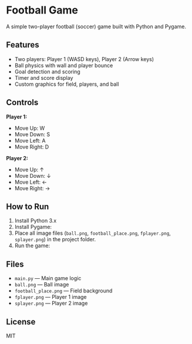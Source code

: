 # Football Game

A simple two-player football (soccer) game built with Python and Pygame.

## Features

- Two players: Player 1 (WASD keys), Player 2 (Arrow keys)
- Ball physics with wall and player bounce
- Goal detection and scoring
- Timer and score display
- Custom graphics for field, players, and ball

## Controls

**Player 1:**  
- Move Up: W  
- Move Down: S  
- Move Left: A  
- Move Right: D  

**Player 2:**  
- Move Up: ↑  
- Move Down: ↓  
- Move Left: ←  
- Move Right: →  

## How to Run

1. Install Python 3.x
2. Install Pygame:
3. Place all image files (`ball.png`, `football_place.png`, `fplayer.png`, `splayer.png`) in the project folder.
4. Run the game:

## Files

- `main.py` — Main game logic
- `ball.png` — Ball image
- `football_place.png` — Field background
- `fplayer.png` — Player 1 image
- `splayer.png` — Player 2 image

## License

MIT
 
 
